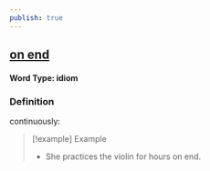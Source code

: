 ```yaml
---
publish: true
---
```

## [on end](https://dictionary.cambridge.org/dictionary/english/on-end)

#### Word Type: idiom
### Definition
continuously:

>[!example] Example
> - She practices the violin for hours on end.
